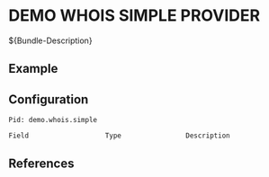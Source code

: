 # DEMO WHOIS SIMPLE PROVIDER

${Bundle-Description}

## Example

## Configuration

	Pid: demo.whois.simple
	
	Field					Type				Description
		
	
## References


